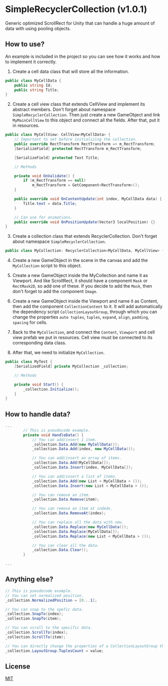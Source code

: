 # SimpleRecyclerCollection (v1.0.1)

Generic optimized ScrollRect for Unity that can handle a huge amount of data with using pooling objects. 

## How to use?
An example is included in the project so you can see how it works and how to implement it correctly.

1. Create a cell data class that will store all the information.
```csharp
public class MyCellData {
    public string Id;
    public string Title;
}
```

2. Create a cell view class that extends CellView and implement its abstract members. 
Don't forget about namespace ```SimpleRecyclerCollection```. Then just create a new GameObject and link ```MyMainCellView``` to this object and connect all the fields. After that, put it in resources.

```csharp
public class MyCellView: CellView<MyCellData> {
    // Important to set before initializing the collection.
    public override RectTransform RectTransform => m_RectTransform;
    [SerializeField] protected RectTransform m_RectTransform;

    [SerializeField] protected Text Title;

    // Methods

    private void OnValidate() {
        if (m_RectTransform == null)
            m_RectTransform = GetComponent<RectTransform>();
    }

    public override void OnContentUpdate(int index, MyCellData data) {
        Title.text = data.Title;
    }

    // Can use for animations.
    public override void OnPositionUpdate(Vector3 localPosition) {}
}
```

3. Create a collection class that extends RecyclerCollection. 
Don't forget about namespace ```SimpleRecyclerCollection```.
```csharp
public class MyCollection: RecyclerCollection<MyCellData, MyCellView> {}
```

4. Create a new GameObject in the scene in the canvas and add the ```MyCollection``` script to this object. 

5. Create a new GameObject inside the MyCollection and name it as Viewport. And like ScrollRect, it should have a component ```Mask``` or ```RectMask2D```, so add one of these. If you decide to add the ```Mask```, then don't forget to add the component ```Image```.

6. Create a new GameObject inside the Viewport and name it as Content, then add the component ```CollectionContent``` to it. It will add automatically the dependency script ```CollectionLayoutGroup```, through which you can change the properties ```auto tuples```, ```tuples```, ```expand```, ```align```, ```padding```, ```spacing``` for cells.

7. Back to the ```MyCollection```, and connect the ```Content```, ```Viewport``` and cell view prefab we put in resources. Cell view must be connected to its corresponding data class.

8. After that, we need to initialize ```MyCollection```.
```csharp
public class MyTest {
    [SerializedField] private MyCollection _collection;

    // Methods

    private void Start() {
        _collection.Initialize();
    }
}
```

## How to handle data?
```csharp
...
        // This is pseudocode example.
        private void HandleData() {
            // You can add/insert 1 item.
            _collection.Data.Add(new MyCellData());
            _collection.Data.Add(index, new MyCellData());

            // You can add/insert an array of items.
            _collection.Data.Add(MyCellData[]);
            _collection.Data.Insert(index, MyCellData[]);

            // You can add/insert a list of items.
            _collection.Data.Add(new List < MyCellData > ());
            _collection.Data.Insert(new List < MyCellData > ());

            // You can remove an item.
            _collection.Data.Remove(item);

            // You can remove an item at indedx.
            _collection.Data.RemoveAt(index);

            // You can replace all the data with new.
            _collection.Data.Replace(new MyCellData());
            _collection.Data.Replace(MyCellData[]);
            _collection.Data.Replace(new List < MyCellData > ());

            // You can clear all the data.
            _collection.Data.Clear();
        }

...
```

## Anything else?
```csharp
// This is pseudocode example.
// You can set normalized position.
_collection.NormalizedPosition = [0...1];

// You can snap to the spefic data.
_collection.SnapTo(index);
_collection.SnapTo(item);

// You can scroll to the specific data.
_collection.ScrollTo(index);
_collection.ScrollTo(item);

// You can directly change the properties of a CollectionLayoutGroup through the collection.
_collection.LayoutGroup.TuplesCount = value;
```

## License
[MIT](https://choosealicense.com/licenses/mit/)
